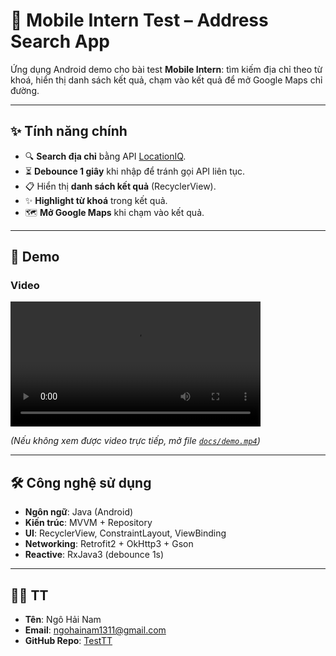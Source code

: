 # 📱 Mobile Intern Test – Address Search App

Ứng dụng Android demo cho bài test **Mobile Intern**: tìm kiếm địa chỉ theo từ khoá, hiển thị danh sách kết quả, chạm vào kết quả để mở Google Maps chỉ đường.

---

## ✨ Tính năng chính
- 🔍 **Search địa chỉ** bằng API [LocationIQ](https://locationiq.com/).
- ⏳ **Debounce 1 giây** khi nhập để tránh gọi API liên tục.
- 📋 Hiển thị **danh sách kết quả** (RecyclerView).
- ✨ **Highlight từ khoá** trong kết quả.
- 🗺️ **Mở Google Maps** khi chạm vào kết quả.

---

## 📸 Demo

### Video
<video src="docs/demo.mp4" controls="controls" width="400"></video>

*(Nếu không xem được video trực tiếp, mở file [`docs/demo.mp4`](docs/demo.mp4))*

---

## 🛠️ Công nghệ sử dụng
- **Ngôn ngữ**: Java (Android)
- **Kiến trúc**: MVVM + Repository
- **UI**: RecyclerView, ConstraintLayout, ViewBinding
- **Networking**: Retrofit2 + OkHttp3 + Gson
- **Reactive**: RxJava3 (debounce 1s)

---


## 👨‍💻 TT
- **Tên**: Ngô Hải Nam  
- **Email**: ngohainam1311@gmail.com  
- **GitHub Repo**: [TestTT](https://github.com/namnhph37478/TestTT)
